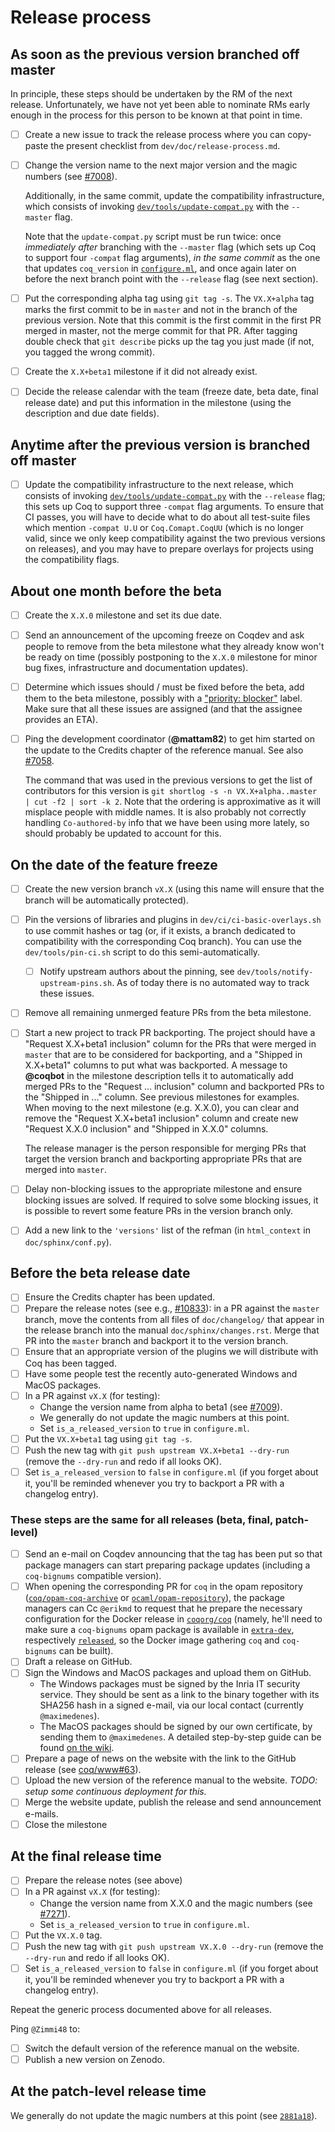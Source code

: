 # Release process #

## As soon as the previous version branched off master ##

In principle, these steps should be undertaken by the RM of the next
release. Unfortunately, we have not yet been able to nominate RMs
early enough in the process for this person to be known at that point
in time.

- [ ] Create a new issue to track the release process where you can copy-paste
  the present checklist from `dev/doc/release-process.md`.
- [ ] Change the version name to the next major version and the magic
  numbers (see [#7008](https://github.com/coq/coq/pull/7008/files)).

  Additionally, in the same commit, update the compatibility
  infrastructure, which consists of invoking
  [`dev/tools/update-compat.py`](../tools/update-compat.py) with the
  `--master` flag.

  Note that the `update-compat.py` script must be run twice: once
  *immediately after* branching with the `--master` flag (which sets
  up Coq to support four `-compat` flag arguments), *in the same
  commit* as the one that updates `coq_version` in
  [`configure.ml`](../../configure.ml), and once again later on before
  the next branch point with the `--release` flag (see next section).
- [ ] Put the corresponding alpha tag using `git tag -s`.
  The `VX.X+alpha` tag marks the first commit to be in `master` and not in the
  branch of the previous version. Note that this commit is the first commit
  in the first PR merged in master, not the merge commit for that PR.
  After tagging double check that `git describe` picks up
  the tag you just made (if not, you tagged the wrong commit).
- [ ] Create the `X.X+beta1` milestone if it did not already exist.
- [ ] Decide the release calendar with the team (freeze date, beta date, final
  release date) and put this information in the milestone (using the
  description and due date fields).

## Anytime after the previous version is branched off master ##

- [ ] Update the compatibility infrastructure to the next release,
  which consists of invoking
  [`dev/tools/update-compat.py`](../tools/update-compat.py) with the
  `--release` flag; this sets up Coq to support three `-compat` flag
  arguments.  To ensure that CI passes, you will have to decide what
  to do about all test-suite files which mention `-compat U.U` or
  `Coq.Comapt.CoqUU` (which is no longer valid, since we only keep
  compatibility against the two previous versions on releases), and
  you may have to prepare overlays for projects using the
  compatibility flags.

## About one month before the beta ##

- [ ] Create the `X.X.0` milestone and set its due date.
- [ ] Send an announcement of the upcoming freeze on Coqdev and ask people to
  remove from the beta milestone what they already know won't be ready on time
  (possibly postponing to the `X.X.0` milestone for minor bug fixes,
  infrastructure and documentation updates).
- [ ] Determine which issues should / must be fixed before the beta, add them
  to the beta milestone, possibly with a
  ["priority: blocker"](https://github.com/coq/coq/labels/priority%3A%20blocker)
  label. Make sure that all these issues are assigned (and that the assignee
  provides an ETA).
- [ ] Ping the development coordinator (**@mattam82**) to get him started on
  the update to the Credits chapter of the reference manual.
  See also [#7058](https://github.com/coq/coq/issues/7058).

  The command that was used in the previous versions to get the list
  of contributors for this version is `git shortlog -s -n
  VX.X+alpha..master | cut -f2 | sort -k 2`. Note that the ordering is
  approximative as it will misplace people with middle names. It is
  also probably not correctly handling `Co-authored-by` info that we
  have been using more lately, so should probably be updated to
  account for this.

## On the date of the feature freeze ##

- [ ] Create the new version branch `vX.X` (using this name will ensure that
  the branch will be automatically protected).
- [ ] Pin the versions of libraries and plugins in
  `dev/ci/ci-basic-overlays.sh` to use commit hashes or tag (or, if it
  exists, a branch dedicated to compatibility with the corresponding
  Coq branch). You can use the `dev/tools/pin-ci.sh` script to do this
  semi-automatically.
  - [ ] Notify upstream authors about the pinning, see
    `dev/tools/notify-upstream-pins.sh`. As of today there is no automated
    way to track these issues.
- [ ] Remove all remaining unmerged feature PRs from the beta milestone.
- [ ] Start a new project to track PR backporting. The project should
  have a "Request X.X+beta1 inclusion" column for the PRs that were
  merged in `master` that are to be considered for backporting, and a
  "Shipped in X.X+beta1" columns to put what was backported. A message
  to **@coqbot** in the milestone description tells it to
  automatically add merged PRs to the "Request ... inclusion" column
  and backported PRs to the "Shipped in ..." column. See previous
  milestones for examples. When moving to the next milestone
  (e.g. X.X.0), you can clear and remove the "Request X.X+beta1
  inclusion" column and create new "Request X.X.0 inclusion" and
  "Shipped in X.X.0" columns.

  The release manager is the person responsible for merging PRs that
  target the version branch and backporting appropriate PRs that are
  merged into `master`.
- [ ] Delay non-blocking issues to the appropriate milestone and ensure
  blocking issues are solved. If required to solve some blocking issues,
  it is possible to revert some feature PRs in the version branch only.
- [ ] Add a new link to the ``'versions'`` list of the refman (in
      ``html_context`` in ``doc/sphinx/conf.py``).

## Before the beta release date ##

- [ ] Ensure the Credits chapter has been updated.
- [ ] Prepare the release notes (see e.g.,
  [#10833](https://github.com/coq/coq/pull/10833)): in a PR against the `master`
  branch, move the contents from all files of `doc/changelog/` that appear in
  the release branch into the manual `doc/sphinx/changes.rst`. Merge that PR
  into the `master` branch and backport it to the version branch.
- [ ] Ensure that an appropriate version of the plugins we will distribute with
  Coq has been tagged.
- [ ] Have some people test the recently auto-generated Windows and MacOS
  packages.
- [ ] In a PR against `vX.X` (for testing):
  - Change the version name from alpha to beta1 (see
  [#7009](https://github.com/coq/coq/pull/7009/files)).
  - We generally do not update the magic numbers at this point.
  - Set `is_a_released_version` to `true` in `configure.ml`.
- [ ] Put the `VX.X+beta1` tag using `git tag -s`.
- [ ] Push the new tag with `git push upstream VX.X+beta1 --dry-run`
  (remove the `--dry-run` and redo if all looks OK).
- [ ] Set `is_a_released_version` to `false` in `configure.ml`
  (if you forget about it, you'll be reminded whenever you try to
  backport a PR with a changelog entry).

### These steps are the same for all releases (beta, final, patch-level) ###

- [ ] Send an e-mail on Coqdev announcing that the tag has been put so that
  package managers can start preparing package updates (including a
  `coq-bignums` compatible version).
- [ ] When opening the corresponding PR for `coq` in the opam repository ([`coq/opam-coq-archive`](https://github.com/coq/opam-coq-archive) or [`ocaml/opam-repository`](https://github.com/ocaml/opam-repository)),
  the package managers can Cc `@erikmd` to request that he prepare the necessary configuration for the Docker release in [`coqorg/coq`](https://hub.docker.com/r/coqorg/coq)
  (namely, he'll need to make sure a `coq-bignums` opam package is available in [`extra-dev`](https://github.com/coq/opam-coq-archive/tree/master/extra-dev), respectively [`released`](https://github.com/coq/opam-coq-archive/tree/master/released), so the Docker image gathering `coq` and `coq-bignums` can be built).
- [ ] Draft a release on GitHub.
- [ ] Sign the Windows and MacOS packages and upload them on GitHub.
  + The Windows packages must be signed by the Inria IT security service. They
    should be sent as a link to the binary together with its SHA256 hash in a
    signed e-mail, via our local contact (currently `@maximedenes`).
  + The MacOS packages should be signed by our own certificate, by sending them
    to `@maximedenes`. A detailed step-by-step guide can be found [on the wiki](https://github.com/coq/coq/wiki/SigningReleases).
- [ ] Prepare a page of news on the website with the link to the GitHub release
  (see [coq/www#63](https://github.com/coq/www/pull/63)).
- [ ] Upload the new version of the reference manual to the website.
  *TODO: setup some continuous deployment for this.*
- [ ] Merge the website update, publish the release
  and send announcement e-mails.
- [ ] Close the milestone

## At the final release time ##

- [ ] Prepare the release notes (see above)
- [ ] In a PR against `vX.X` (for testing):
  - Change the version name from X.X.0 and the magic numbers (see
  [#7271](https://github.com/coq/coq/pull/7271/files)).
  - Set `is_a_released_version` to `true` in `configure.ml`.
- [ ] Put the `VX.X.0` tag.
- [ ] Push the new tag with `git push upstream VX.X.0 --dry-run`
  (remove the `--dry-run` and redo if all looks OK).
- [ ] Set `is_a_released_version` to `false` in `configure.ml`
  (if you forget about it, you'll be reminded whenever you try to
  backport a PR with a changelog entry).

Repeat the generic process documented above for all releases.

Ping `@Zimmi48` to:

- [ ] Switch the default version of the reference manual on the website.
- [ ] Publish a new version on Zenodo.

## At the patch-level release time ##

We generally do not update the magic numbers at this point (see
[`2881a18`](https://github.com/coq/coq/commit/2881a18)).
